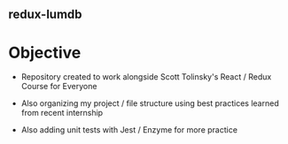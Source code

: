 ## redux-lumdb


# Objective

- Repository created to work alongside Scott Tolinsky's React / Redux Course for Everyone

- Also organizing my project / file structure using best practices learned from recent internship

- Also adding unit tests with Jest / Enzyme for more practice